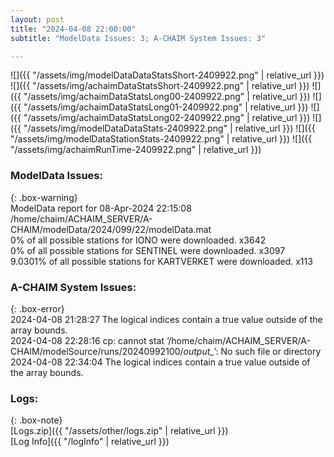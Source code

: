```yaml
---
layout: post
title: "2024-04-08 22:00:00"
subtitle: "ModelData Issues: 3; A-CHAIM System Issues: 3"

---
```


![]({{ "/assets/img/modelDataDataStatsShort-2409922.png" | relative_url }})
![]({{ "/assets/img/achaimDataStatsShort-2409922.png" | relative_url }})
![]({{ "/assets/img/achaimDataStatsLong00-2409922.png" | relative_url }})
![]({{ "/assets/img/achaimDataStatsLong01-2409922.png" | relative_url }})
![]({{ "/assets/img/achaimDataStatsLong02-2409922.png" | relative_url }})
![]({{ "/assets/img/modelDataDataStats-2409922.png" | relative_url }})
![]({{ "/assets/img/modelDataStationStats-2409922.png" | relative_url }})
![]({{ "/assets/img/achaimRunTime-2409922.png" | relative_url }})


### ModelData Issues:  
  
{: .box-warning}  
 ModelData report for 08-Apr-2024 22:15:08   
 /home/chaim/ACHAIM_SERVER/A-CHAIM/modelData/2024/099/22/modelData.mat   
 0% of all possible stations for IONO were downloaded. x3642   
 0% of all possible stations for SENTINEL were downloaded. x3097   
 9.0301% of all possible stations for KARTVERKET were downloaded. x113   
  
### A-CHAIM System Issues:  
  
{: .box-error}  
2024-04-08 21:28:27 The logical indices contain a true value outside of the array bounds.  
2024-04-08 22:28:16 cp: cannot stat ‘/home/chaim/ACHAIM_SERVER/A-CHAIM/modelSource/runs/20240992100/*output_*’: No such file or directory  
2024-04-08 22:34:04 The logical indices contain a true value outside of the array bounds.  

### Logs:  
  
{: .box-note}  
[Logs.zip]({{ "/assets/other/logs.zip" | relative_url }})  
[Log Info]({{ "/logInfo" | relative_url }})  
